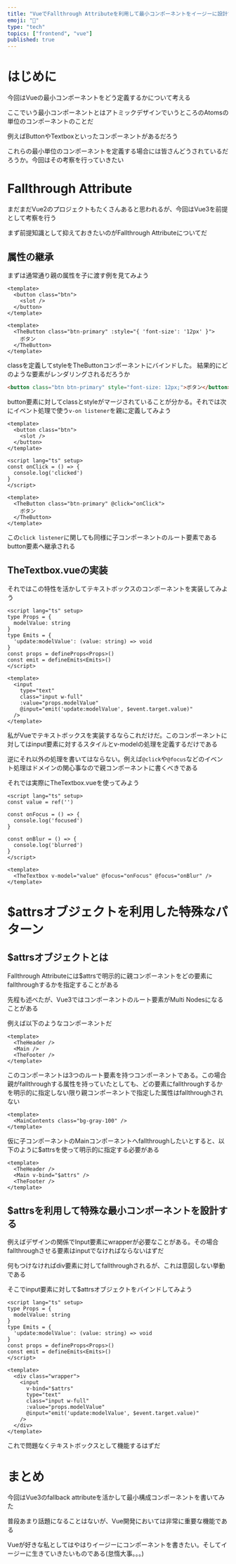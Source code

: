 ```yaml
---
title: "VueでFallthrough Attributeを利用して最小コンポーネントをイージーに設計する"
emoji: "🐜"
type: "tech"
topics: ["frontend", "vue"]
published: true
---
```


# はじめに

今回はVueの最小コンポーネントをどう定義するかについて考える

ここでいう最小コンポーネントとはアトミックデザインでいうところのAtomsの単位のコンポーネントのことだ

例えばButtonやTextboxといったコンポーネントがあるだろう

これらの最小単位のコンポーネントを定義する場合には皆さんどうされているだろうか。今回はその考察を行っていきたい

# Fallthrough Attribute

まだまだVue2のプロジェクトもたくさんあると思われるが、今回はVue3を前提として考察を行う

まず前提知識として抑えておきたいのがFallthrough Attributeについてだ

## 属性の継承

まずは通常通り親の属性を子に渡す例を見てみよう

```vue:TheButton.vue
<template>
  <button class="btn">
    <slot />
  </button>
</template>
```

```vue:Parent.vue
<template>
  <TheButton class="btn-primary" :style="{ 'font-size': '12px' }">
    ボタン
  </TheButton>
</template>
```

classを定義してstyleをTheButtonコンポーネントにバインドした。 結果的にどのような要素がレンダリングされるだろうか

```html
<button class="btn btn-primary" style="font-size: 12px;">ボタン</button>
```

button要素に対してclassとstyleがマージされていることが分かる。それでは次にイベント処理で使う`v-on listener`を親に定義してみよう

```vue:TheButton.vue
<template>
  <button class="btn">
    <slot />
  </button>
</template>
```

```vue:Parent.vue
<script lang="ts" setup>
const onClick = () => {
  console.log('clicked')
}
</script>

<template>
  <TheButton class="btn-primary" @click="onClick">
    ボタン
  </TheButton>
</template>
```

この`click listener`に関しても同様に子コンポーネントのルート要素であるbutton要素へ継承される

## TheTextbox.vueの実装

それではこの特性を活かしてテキストボックスのコンポーネントを実装してみよう

```vue:TheTextbox.vue
<script lang="ts" setup>
type Props = {
  modelValue: string
}
type Emits = {
  'update:modelValue': (value: string) => void
}
const props = defineProps<Props>()
const emit = defineEmits<Emits>()
</script>

<template>
  <input
    type="text"
    class="input w-full"
    :value="props.modelValue"
    @input="emit('update:modelValue', $event.target.value)"
  />
</template>
```

私がVueでテキストボックスを実装するならこれだけだ。このコンポーネントに対してはinput要素に対するスタイルとv-modelの処理を定義するだけである

逆にそれ以外の処理を書いてはならない。例えば`@click`や`@focus`などのイベント処理はドメインの関心事なので親コンポーネントに書くべきである

それでは実際にTheTextbox.vueを使ってみよう

```vue:Parent.vue
<script lang="ts" setup>
const value = ref('')

const onFocus = () => {
  console.log('focused')
}

const onBlur = () => {
  console.log('blurred')
}
</script>

<template>
  <TheTextbox v-model="value" @focus="onFocus" @focus="onBlur" />
</template>
```

# $attrsオブジェクトを利用した特殊なパターン

## $attrsオブジェクトとは

Fallthrough Attributeには$attrsで明示的に親コンポーネントをどの要素にfallthroughするかを指定することがある

先程も述べたが、Vue3ではコンポーネントのルート要素がMulti Nodesになることがある

例えば以下のようなコンポーネントだ

```vue:MainContents.vue
<template>
  <TheHeader />
  <Main />
  <TheFooter />
</template>
```

このコンポーネントは3つのルート要素を持つコンポーネントである。この場合親がfallthroughする属性を持っていたとしても、どの要素にfallthroughするかを明示的に指定しない限り親コンポーネントで指定した属性はfallthroughされない

```vue:Page.vue
<template>
  <MainContents class="bg-gray-100" />
</template>
```

仮に子コンポーネントのMainコンポーネントへfallthroughしたいとすると、以下のように$attrsを使って明示的に指定する必要がある

```vue:MainContents.vue
<template>
  <TheHeader />
  <Main v-bind="$attrs" />
  <TheFooter />
</template>
```

## $attrsを利用して特殊な最小コンポーネントを設計する

例えばデザインの関係でInput要素にwrapperが必要なことがある。その場合fallthroughさせる要素はinputでなければならないはずだ

何もつけなければdiv要素に対してfallthroughされるが、これは意図しない挙動である

そこでinput要素に対して$attrsオブジェクトをバインドしてみよう

```vue:TheTextbox.vue
<script lang="ts" setup>
type Props = {
  modelValue: string
}
type Emits = {
  'update:modelValue': (value: string) => void
}
const props = defineProps<Props>()
const emit = defineEmits<Emits>()
</script>

<template>
  <div class="wrapper">
    <input
      v-bind="$attrs"
      type="text"
      class="input w-full"
      :value="props.modelValue"
      @input="emit('update:modelValue', $event.target.value)"
    />
  </div>
</template>
```

これで問題なくテキストボックスとして機能するはずだ

## 

# まとめ

今回はVue3のfallback attributeを活かして最小構成コンポーネントを書いてみた

普段あまり話題になることはないが、Vue開発においては非常に重要な機能である

Vueが好きな私としてはやはりイージーにコンポーネントを書きたい。そしてイージーに生きていきたいものである(怠惰大事。。。)